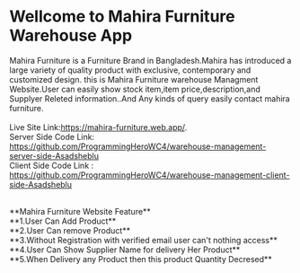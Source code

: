 # Wellcome to Mahira Furniture Warehouse App
Mahira Furniture is a Furniture Brand in Bangladesh.Mahira has introduced a large variety of quality product with exclusive, contemporary and customized design.
this is Mahira Furniture warehouse Managment Website.User can easily show stock item,item price,description,and Supplyer Releted information..And Any kinds of query easily contact mahira furniture.
<br> 
<br>
 Live Site Link:https://mahira-furniture.web.app/.
 <br>
 Server Side Code Link: https://github.com/ProgrammingHeroWC4/warehouse-management-server-side-Asadsheblu
 <br>
Client Side Code Link : https://github.com/ProgrammingHeroWC4/warehouse-management-client-side-Asadsheblu

<br>
**Mahira Furniture Website Feature** 
<br>
**1.User Can Add Product**
<br>
**2.User Can remove Product**
<br>
**3.Without Registration with verified email user can't nothing access**
<br>
**4.User Can Show Supplier Name for delivery Her Product**
<br>
**5.When Delivery any Product then this product Quantity Decresed**
